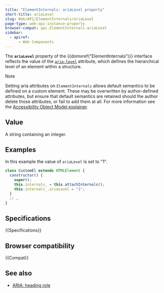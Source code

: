 ```yaml
---
title: "ElementInternals: ariaLevel property"
short-title: ariaLevel
slug: Web/API/ElementInternals/ariaLevel
page-type: web-api-instance-property
browser-compat: api.ElementInternals.ariaLevel
sidebar:
  - apiref:
      - Web Components
---
```


The **`ariaLevel`** property of the {{domxref("ElementInternals")}} interface reflects the value of the [`aria-level`](/en-US/docs/Web/Accessibility/ARIA/Reference/Attributes/aria-level) attribute, which defines the hierarchical level of an element within a structure.

> [!NOTE]
> Setting aria attributes on `ElementInternals` allows default semantics to be defined on a custom element. These may be overwritten by author-defined attributes, but ensure that default semantics are retained should the author delete those attributes, or fail to add them at all. For more information see the [Accessibility Object Model explainer](https://wicg.github.io/aom/explainer.html#default-semantics-for-custom-elements-via-the-elementinternals-object).

## Value

A string containing an integer.

## Examples

In this example the value of `ariaLevel` is set to "1".

```js
class CustomEl extends HTMLElement {
  constructor() {
    super();
    this.internals_ = this.attachInternals();
    this.internals_.ariaLevel = "1";
  }
  // …
}
```

## Specifications

{{Specifications}}

## Browser compatibility

{{Compat}}

## See also

- [ARIA: heading role](/en-US/docs/Web/Accessibility/ARIA/Reference/Roles/heading_role)
